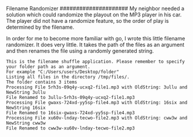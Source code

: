 Filename Randomizer
#####################
My neighbor needed a solution which could randomize the playout on the MP3 player in his car. The player did not have a randomize feature, so the order of play is determined by the filename.    

In order for me to become more familiar with go, I wrote this little filename randomizer. It does very little. It takes the path of the files as an argument and then renames the file using a randomly generated string.  

```
This is the filename shuffle application. Please remember to specify your folder path as an argument.
For example "C:/Users/users/Desktop/folder"
Listing all files in the directory /tmp/files/.
The folder contains 3 items
Processing File 5rh3s-09q4y-ucxq2-file1.mp3 with OldString: 3ullu and NewString 3ullu
File Renamed to 3ullu-5rh3s-09q4y-ucxq2-file1.mp3
Processing File gwaxs-724xd-yy5sp-file4.mp3 with OldString: 16six and NewString 16six
File Renamed to 16six-gwaxs-724xd-yy5sp-file4.mp3
Processing File xu60v-lnday-tecwo-file2.mp3 with OldString: cww3w and NewString cww3w
File Renamed to cww3w-xu60v-lnday-tecwo-file2.mp3
```